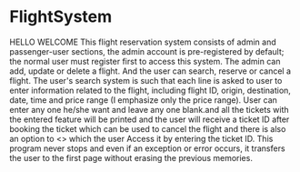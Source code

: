 # FlightSystem
HELLO WELCOME
This flight reservation system consists of admin and passenger-user sections, the admin account is pre-registered by default; the normal user must register first to access this system. The admin can add, update or delete a flight. And the user can search, reserve or cancel a flight. The user's search system is such that each line is asked to user to enter information related to the flight, including flight ID, origin, destination, date, time and price range (I emphasize only the price range). User can enter any one he/she want and leave any one blank.and all the tickets with the entered feature will be printed and the user will receive a ticket ID after booking the ticket which can be used to cancel the flight and there is also an option to <<forget the ticket ID>> which the user Access it by entering the ticket ID. This program never stops and even if an exception or error occurs, it transfers the user to the first page without erasing the previous memories.
